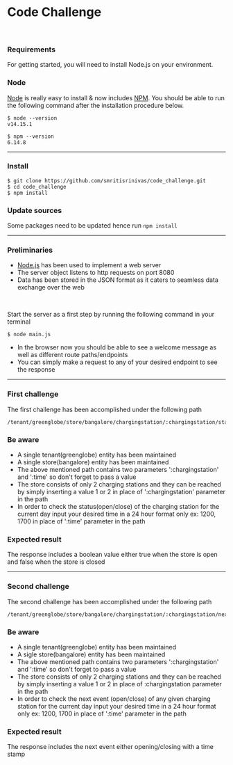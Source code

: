 # Code Challenge

<br />

### Requirements

For getting started, you will need to install Node.js on your environment.

### Node

[Node](http://nodejs.org/) is really easy to install & now includes [NPM](https://npmjs.org/).
You should be able to run the following command after the installation procedure
below.

    $ node --version
    v14.15.1

    $ npm --version
    6.14.8

---

### Install

    $ git clone https://github.com/smritisrinivas/code_challenge.git
    $ cd code_challenge
    $ npm install

### Update sources

Some packages need to be updated hence run `npm install` 

---

### Preliminaries

- [Node.js](https://nodejs.org) has been used to implement a web server 
- The server object listens to http requests on port 8080
- Data has been stored in the JSON format as it caters to seamless data exchange over the web

<br />

Start the server as a first step by running the following command in your terminal 

    $ node main.js


- In the browser now you should be able to see a welcome message as well as different route paths/endpoints
- You can simply make a request to any of your desired endpoint to see the response 

---

### First challenge

The first challenge has been accomplished under the following path 

    /tenant/greenglobe/store/bangalore/chargingstation/:chargingstation/status/:time

### Be aware 
 
- A single tenant(greenglobe) entity has been maintained 
- A single store(bangalore) entity has been maintained
- The above mentioned path contains two parameters ':chargingstation' and ':time' so don't forget to pass a value
- The store consists of only 2 charging stations and they can be reached by simply inserting a value 1 or 2 in place of ':chargingstation' parameter in the path 
- In order to check the status(open/close) of the charging station for the current day input your desired time in a 24 hour format only ex: 1200, 1700 in place of ':time'       parameter in the path 
    
### Expected result

The response includes a boolean value either true when the store is open and false when the store is closed 

---

### Second challenge 

The second challenge has been accomplished under the following path 

    /tenant/greenglobe/store/bangalore/chargingstation/:chargingstation/nextevent/:time

### Be aware 
 
- A single tenant(greenglobe) entity has been maintained 
- A sigle store(bangalore) entity has been maintained
- The above mentioned path contains two parameters ':chargingstation' and ':time' so don't forget to pass a value
- The store consists of only 2 charging stations and they can be reached by simply inserting a value 1 or 2 in place of :chargingstation parameter in the path 
- In order to check the next event (open/close) of any given charging station for the current day input your desired time in a 24 hour format only ex: 1200, 1700 in place of ':time' parameter in the path 
    
### Expected result

The response includes the next event either opening/closing with a time stamp 







